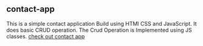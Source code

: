 ## contact-app 
This is a simple contact application Build using HTMl CSS and JavaScript.
It does basic CRUD operation.
The Crud Operation is Implemented using JS classes.
[check out contact app](https://sensational-ganache-6e32fc.netlify.app/)
